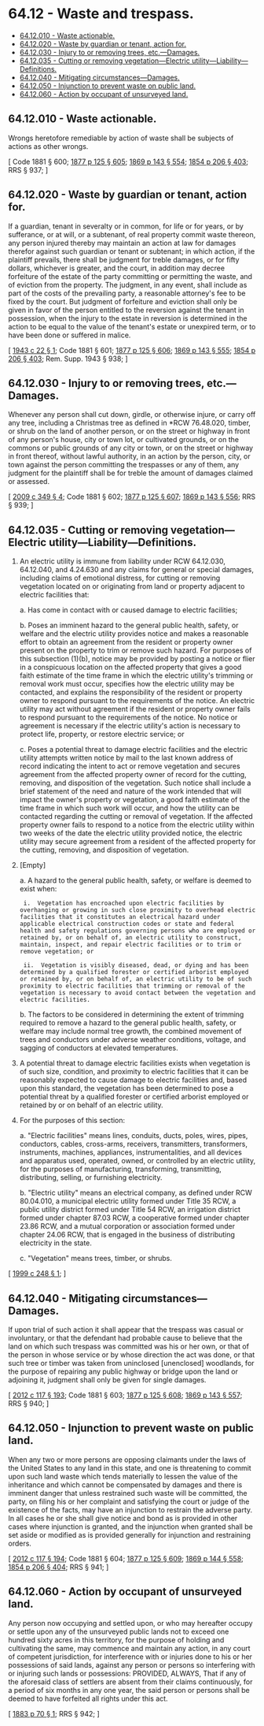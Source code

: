 # 64.12 - Waste and trespass.
* [64.12.010 - Waste actionable.](#6412010---waste-actionable)
* [64.12.020 - Waste by guardian or tenant, action for.](#6412020---waste-by-guardian-or-tenant-action-for)
* [64.12.030 - Injury to or removing trees, etc.—Damages.](#6412030---injury-to-or-removing-trees-etcdamages)
* [64.12.035 - Cutting or removing vegetation—Electric utility—Liability—Definitions.](#6412035---cutting-or-removing-vegetationelectric-utilityliabilitydefinitions)
* [64.12.040 - Mitigating circumstances—Damages.](#6412040---mitigating-circumstancesdamages)
* [64.12.050 - Injunction to prevent waste on public land.](#6412050---injunction-to-prevent-waste-on-public-land)
* [64.12.060 - Action by occupant of unsurveyed land.](#6412060---action-by-occupant-of-unsurveyed-land)
## 64.12.010 - Waste actionable.
Wrongs heretofore remediable by action of waste shall be subjects of actions as other wrongs.

\[ Code 1881 § 600; [1877 p 125 § 605](http://leg.wa.gov/CodeReviser/Pages/session_laws.aspx?cite=1877%20p%20125%20§%20605); [1869 p 143 § 554](http://leg.wa.gov/CodeReviser/Pages/session_laws.aspx?cite=1869%20p%20143%20§%20554); [1854 p 206 § 403](http://leg.wa.gov/CodeReviser/Pages/session_laws.aspx?cite=1854%20p%20206%20§%20403); RRS § 937; \]

## 64.12.020 - Waste by guardian or tenant, action for.
If a guardian, tenant in severalty or in common, for life or for years, or by sufferance, or at will, or a subtenant, of real property commit waste thereon, any person injured thereby may maintain an action at law for damages therefor against such guardian or tenant or subtenant; in which action, if the plaintiff prevails, there shall be judgment for treble damages, or for fifty dollars, whichever is greater, and the court, in addition may decree forfeiture of the estate of the party committing or permitting the waste, and of eviction from the property. The judgment, in any event, shall include as part of the costs of the prevailing party, a reasonable attorney's fee to be fixed by the court. But judgment of forfeiture and eviction shall only be given in favor of the person entitled to the reversion against the tenant in possession, when the injury to the estate in reversion is determined in the action to be equal to the value of the tenant's estate or unexpired term, or to have been done or suffered in malice.

\[ [1943 c 22 § 1](http://leg.wa.gov/CodeReviser/documents/sessionlaw/1943c22.pdf?cite=1943%20c%2022%20§%201); Code 1881 § 601; [1877 p 125 § 606](http://leg.wa.gov/CodeReviser/Pages/session_laws.aspx?cite=1877%20p%20125%20§%20606); [1869 p 143 § 555](http://leg.wa.gov/CodeReviser/Pages/session_laws.aspx?cite=1869%20p%20143%20§%20555); [1854 p 206 § 403](http://leg.wa.gov/CodeReviser/Pages/session_laws.aspx?cite=1854%20p%20206%20§%20403); Rem. Supp. 1943 § 938; \]

## 64.12.030 - Injury to or removing trees, etc.—Damages.
Whenever any person shall cut down, girdle, or otherwise injure, or carry off any tree, including a Christmas tree as defined in *RCW 76.48.020, timber, or shrub on the land of another person, or on the street or highway in front of any person's house, city or town lot, or cultivated grounds, or on the commons or public grounds of any city or town, or on the street or highway in front thereof, without lawful authority, in an action by the person, city, or town against the person committing the trespasses or any of them, any judgment for the plaintiff shall be for treble the amount of damages claimed or assessed.

\[ [2009 c 349 § 4](http://lawfilesext.leg.wa.gov/biennium/2009-10/Pdf/Bills/Session%20Laws/House/1137.SL.pdf?cite=2009%20c%20349%20§%204); Code 1881 § 602; [1877 p 125 § 607](http://leg.wa.gov/CodeReviser/Pages/session_laws.aspx?cite=1877%20p%20125%20§%20607); [1869 p 143 § 556](http://leg.wa.gov/CodeReviser/Pages/session_laws.aspx?cite=1869%20p%20143%20§%20556); RRS § 939; \]

## 64.12.035 - Cutting or removing vegetation—Electric utility—Liability—Definitions.
1. An electric utility is immune from liability under RCW 64.12.030, 64.12.040, and 4.24.630 and any claims for general or special damages, including claims of emotional distress, for cutting or removing vegetation located on or originating from land or property adjacent to electric facilities that:

    a.  Has come in contact with or caused damage to electric facilities;

    b.  Poses an imminent hazard to the general public health, safety, or welfare and the electric utility provides notice and makes a reasonable effort to obtain an agreement from the resident or property owner present on the property to trim or remove such hazard. For purposes of this subsection (1)(b), notice may be provided by posting a notice or flier in a conspicuous location on the affected property that gives a good faith estimate of the time frame in which the electric utility's trimming or removal work must occur, specifies how the electric utility may be contacted, and explains the responsibility of the resident or property owner to respond pursuant to the requirements of the notice. An electric utility may act without agreement if the resident or property owner fails to respond pursuant to the requirements of the notice. No notice or agreement is necessary if the electric utility's action is necessary to protect life, property, or restore electric service; or

    c.  Poses a potential threat to damage electric facilities and the electric utility attempts written notice by mail to the last known address of record indicating the intent to act or remove vegetation and secures agreement from the affected property owner of record for the cutting, removing, and disposition of the vegetation. Such notice shall include a brief statement of the need and nature of the work intended that will impact the owner's property or vegetation, a good faith estimate of the time frame in which such work will occur, and how the utility can be contacted regarding the cutting or removal of vegetation. If the affected property owner fails to respond to a notice from the electric utility within two weeks of the date the electric utility provided notice, the electric utility may secure agreement from a resident of the affected property for the cutting, removing, and disposition of vegetation.

2. [Empty]

    a.  A hazard to the general public health, safety, or welfare is deemed to exist when:

        i.  Vegetation has encroached upon electric facilities by overhanging or growing in such close proximity to overhead electric facilities that it constitutes an electrical hazard under applicable electrical construction codes or state and federal health and safety regulations governing persons who are employed or retained by, or on behalf of, an electric utility to construct, maintain, inspect, and repair electric facilities or to trim or remove vegetation; or

        ii.  Vegetation is visibly diseased, dead, or dying and has been determined by a qualified forester or certified arborist employed or retained by, or on behalf of, an electric utility to be of such proximity to electric facilities that trimming or removal of the vegetation is necessary to avoid contact between the vegetation and electric facilities.

    b.  The factors to be considered in determining the extent of trimming required to remove a hazard to the general public health, safety, or welfare may include normal tree growth, the combined movement of trees and conductors under adverse weather conditions, voltage, and sagging of conductors at elevated temperatures.

3. A potential threat to damage electric facilities exists when vegetation is of such size, condition, and proximity to electric facilities that it can be reasonably expected to cause damage to electric facilities and, based upon this standard, the vegetation has been determined to pose a potential threat by a qualified forester or certified arborist employed or retained by or on behalf of an electric utility.

4. For the purposes of this section:

    a.  "Electric facilities" means lines, conduits, ducts, poles, wires, pipes, conductors, cables, cross-arms, receivers, transmitters, transformers, instruments, machines, appliances, instrumentalities, and all devices and apparatus used, operated, owned, or controlled by an electric utility, for the purposes of manufacturing, transforming, transmitting, distributing, selling, or furnishing electricity.

    b.  "Electric utility" means an electrical company, as defined under RCW 80.04.010, a municipal electric utility formed under Title 35 RCW, a public utility district formed under Title 54 RCW, an irrigation district formed under chapter 87.03 RCW, a cooperative formed under chapter 23.86 RCW, and a mutual corporation or association formed under chapter 24.06 RCW, that is engaged in the business of distributing electricity in the state.

    c.  "Vegetation" means trees, timber, or shrubs.

\[ [1999 c 248 § 1](http://lawfilesext.leg.wa.gov/biennium/1999-00/Pdf/Bills/Session%20Laws/Senate/5154-S.SL.pdf?cite=1999%20c%20248%20§%201); \]

## 64.12.040 - Mitigating circumstances—Damages.
If upon trial of such action it shall appear that the trespass was casual or involuntary, or that the defendant had probable cause to believe that the land on which such trespass was committed was his or her own, or that of the person in whose service or by whose direction the act was done, or that such tree or timber was taken from uninclosed [unenclosed] woodlands, for the purpose of repairing any public highway or bridge upon the land or adjoining it, judgment shall only be given for single damages.

\[ [2012 c 117 § 193](http://lawfilesext.leg.wa.gov/biennium/2011-12/Pdf/Bills/Session%20Laws/Senate/6095.SL.pdf?cite=2012%20c%20117%20§%20193); Code 1881 § 603; [1877 p 125 § 608](http://leg.wa.gov/CodeReviser/Pages/session_laws.aspx?cite=1877%20p%20125%20§%20608); [1869 p 143 § 557](http://leg.wa.gov/CodeReviser/Pages/session_laws.aspx?cite=1869%20p%20143%20§%20557); RRS § 940; \]

## 64.12.050 - Injunction to prevent waste on public land.
When any two or more persons are opposing claimants under the laws of the United States to any land in this state, and one is threatening to commit upon such land waste which tends materially to lessen the value of the inheritance and which cannot be compensated by damages and there is imminent danger that unless restrained such waste will be committed, the party, on filing his or her complaint and satisfying the court or judge of the existence of the facts, may have an injunction to restrain the adverse party. In all cases he or she shall give notice and bond as is provided in other cases where injunction is granted, and the injunction when granted shall be set aside or modified as is provided generally for injunction and restraining orders.

\[ [2012 c 117 § 194](http://lawfilesext.leg.wa.gov/biennium/2011-12/Pdf/Bills/Session%20Laws/Senate/6095.SL.pdf?cite=2012%20c%20117%20§%20194); Code 1881 § 604; [1877 p 125 § 609](http://leg.wa.gov/CodeReviser/Pages/session_laws.aspx?cite=1877%20p%20125%20§%20609); [1869 p 144 § 558](http://leg.wa.gov/CodeReviser/Pages/session_laws.aspx?cite=1869%20p%20144%20§%20558); [1854 p 206 § 404](http://leg.wa.gov/CodeReviser/Pages/session_laws.aspx?cite=1854%20p%20206%20§%20404); RRS § 941; \]

## 64.12.060 - Action by occupant of unsurveyed land.
Any person now occupying and settled upon, or who may hereafter occupy or settle upon any of the unsurveyed public lands not to exceed one hundred sixty acres in this territory, for the purpose of holding and cultivating the same, may commence and maintain any action, in any court of competent jurisdiction, for interference with or injuries done to his or her possessions of said lands, against any person or persons so interfering with or injuring such lands or possessions: PROVIDED, ALWAYS, That if any of the aforesaid class of settlers are absent from their claims continuously, for a period of six months in any one year, the said person or persons shall be deemed to have forfeited all rights under this act.

\[ [1883 p 70 § 1](http://leg.wa.gov/CodeReviser/Pages/session_laws.aspx?cite=1883%20p%2070%20§%201); RRS § 942; \]

